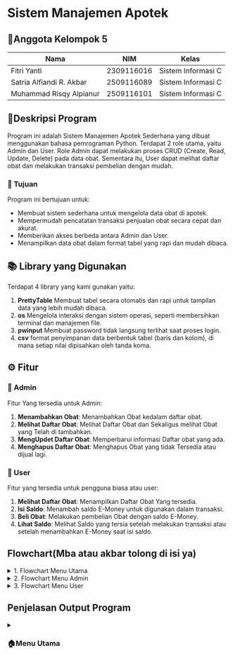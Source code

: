 # Sistem Manajemen Apotek

## 👥Anggota Kelompok 5
| Nama                      | NIM           | Kelas              |
|---------------------------|---------------|--------------------|
| Fitri Yanti               | 2309116016    | Sistem Informasi C |
| Satria Alfiandi R. Akbar  | 2509116089    | Sistem Informasi C |
| Muhammad Risqy Alpianur   | 2509116101    | Sistem Informasi C |

## 📄Deskripsi Program
Program ini adalah Sistem Manajemen Apotek Sederhana yang dibuat menggunakan bahasa pemrograman Python. Terdapat 2 role utama, yaitu Admin dan User.
Role Admin dapat melakukan proses CRUD (Create, Read, Update, Delete) pada data obat. Sementara itu, User dapat melihat daftar obat dan melakukan transaksi pembelian dengan mudah.

### 🎯 Tujuan
Program ini bertujuan untuk:
- Membuat sistem sederhana untuk mengelola data obat di apotek.
- Mempermudah pencatatan transaksi penjualan obat secara cepat dan akurat.
- Memberikan akses berbeda antara Admin dan User.
- Menampilkan data obat dalam format tabel yang rapi dan mudah dibaca.

## 📚 Library yang Digunakan
Terdapat 4 library yang kami gunakan yaitu:
1. **PrettyTable** Membuat tabel secara otomatis dan rapi untuk tampilan data yang lebih mudah dibaca.
2. **os** Mengelola interaksi dengan sistem operasi, seperti membersihkan terminal dan manajemen file.
3. **pwinput** Membuat password tidak langsung terlihat saat proses login.
4. **csv** format penyimpanan data berbentuk tabel (baris dan kolom), di mana setiap nilai dipisahkan oleh tanda koma.
## ⚙️ Fitur
### 🔧 Admin
Fitur Yang tersedia untuk Admin:
1. **Menambahkan Obat**: Menambahkan Obat kedalam daftar obat.
2. **Melihat Daftar Obat**: Melihat Daftar Obat dan Sekaligus melihat Obat yang Telah di tambahkan.
3. **MengUpdet Daftar Obat**: Memperbarui informasi Daftar obat yang ada.
4. **Menghapus Daftar Obat**: Menghapus Obat yang tidak Tersedia atau dijual lagi.
### 👤 User
Fitur yang tersedia untuk pengguna biasa atau user:
1. **Melihat Daftar Obat**: Menampilkan Daftar Obat Yang tersedia.
2. **Isi Saldo**: Menambah saldo E-Money untuk digunakan dalam transaksi.
3. **Beli Obat**: Melakukan pembelian Obat dengan saldo E-Money.
4. **Lihat Saldo**: Melihat Saldo yang tersia setelah melakukan transaksi atau setelah menambahkan E-Money saat isi saldo.
## Flowchart(Mba atau akbar tolong di isi ya)
<details>
  <summary>1. Flowchart Menu Utama</summary>
<img width="1305" height="1265" alt="Menu utama pa ddp drawio" src="https://github.com/user-attachments/assets/e13ef3c4-3528-4112-bb0d-657f02b4357b" />
</details>

<details>
  <summary>2. Flowchart Menu Admin</summary>
<img width="1496" height="2121" alt="Menu admin pa ddp drawio" src="https://github.com/user-attachments/assets/f5b97230-db3b-4357-9001-a9611b542de4" />
</details>

<details>
  <summary>3. Flowchart Menu User</summary>
<img width="915" height="1595" alt="Menu user pa ddp drawio" src="https://github.com/user-attachments/assets/7d5c9dc7-55b1-422d-94ac-b8e9ff1471e1" />
</details>

## Penjelasan Output Program
<details>
<summary><h3>🏠Menu Utama</h3></summary>
ssan
penjelasan
<details>

<details>
<summary><h3>🔑Menu Login</h3></summary>
   
### Login Admin
ssan
penjelasan

ssan
penjelasan

### Login User
ssan 
penjelasan

ssan 
penjelasan

### Registrasi
ssan 
penjelasan

ssan 
penjelasan

### Keluar Program
ssan 
penjelasan

ssan 
penjelasan
</details>

<details>
<summary><h3>🔧Menu Admin</h3></summary>
ssan 
penjelasan

ssan 
penjelasan

### Lihat/Tampilkan Data Obat
ssan 
penjelasan

### Tambah Obat
ssan 
penjelasan

ssan 
penjelasan

### Ubah/Perbarui Obat
ssan 
penjelasan

ssan 
penjelasan

### Hapus Obat
ssan 
penjelasan

ssan 
penjelasan

### Keluar dari Menu Admin
ssan 
penjelasan

ssan 
penjelasan
</details>

<details>
<summary><h3>👤Menu User</h3></summary>
ssan 
penjelasan

### Lihat/Tampilkan Data Obat
ssan 
penjelasan

ssan 
penjelasan

### Isi Saldo
### Beli Obat
### Lihat Saldo

